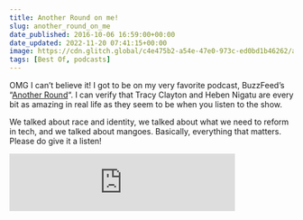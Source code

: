 ```yaml
---
title: Another Round on me!
slug: another_round_on_me
date_published: 2016-10-06 16:59:00+00:00
date_updated: 2022-11-20 07:41:15+00:00
image: https://cdn.glitch.global/c4e475b2-a54e-47e0-973c-ed0bd1b46262/anotherround-012.jpg?v=1669865033780
tags: [Best Of, podcasts]
---
```

OMG I can’t believe it! I got to be on my very favorite podcast, BuzzFeed’s “[Another Round](https://www.wnyc.org/shows/another-round)“. I can verify that Tracy Clayton and Heben Nigatu are every bit as amazing in real life as they seem to be when you listen to the show.

We talked about race and identity, we talked about what we need to reform in tech, and we talked about mangoes. Basically, everything that matters. Please do give it a listen!

<iframe src="https://anchor.fm/another-round-podcast/embed/episodes/Episode-39-The-Betrayer-of-the-Patriarchy-with-Anil-Dash---Encore-e3ards/a-ab0q39" height="102px" width="400px" frameborder="0" scrolling="no"></iframe>
